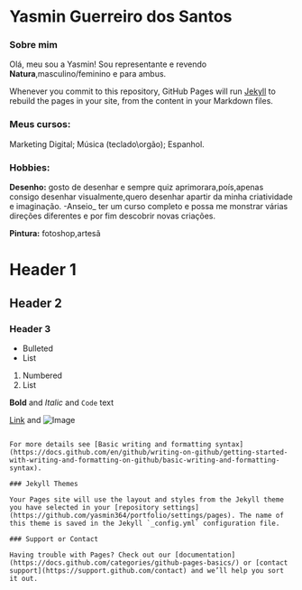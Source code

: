 # Yasmin Guerreiro dos Santos

### Sobre mim
Olá, meu sou a Yasmin!
Sou representante e revendo **Natura**,masculino/feminino e para ambus.

Whenever you commit to this repository, GitHub Pages will run [Jekyll](https://jekyllrb.com/) to rebuild the pages in your site, from the content in your Markdown files.

### Meus cursos:

Marketing Digital;
Música (teclado\orgão);
Espanhol.

### Hobbies:

**Desenho:** gosto de desenhar e sempre quiz aprimorara,poís,apenas consigo desenhar visualmente,quero desenhar apartir da minha criatividade e imaginação.
-Anseio_ ter um curso completo e possa me monstrar várias direções diferentes e por fim descobrir novas criações.

**Pintura:**
fotoshop,artesã 

# Header 1
## Header 2
### Header 3

- Bulleted
- List

1. Numbered
2. List

**Bold** and _Italic_ and `Code` text

[Link](url) and ![Image](src)
```

For more details see [Basic writing and formatting syntax](https://docs.github.com/en/github/writing-on-github/getting-started-with-writing-and-formatting-on-github/basic-writing-and-formatting-syntax).

### Jekyll Themes

Your Pages site will use the layout and styles from the Jekyll theme you have selected in your [repository settings](https://github.com/yasmin364/portfolio/settings/pages). The name of this theme is saved in the Jekyll `_config.yml` configuration file.

### Support or Contact

Having trouble with Pages? Check out our [documentation](https://docs.github.com/categories/github-pages-basics/) or [contact support](https://support.github.com/contact) and we’ll help you sort it out.
